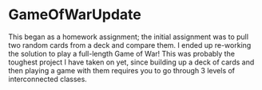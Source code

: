 # GameOfWarUpdate
This began as a homework assignment; the initial assignment was to pull two random cards from a deck and compare them. I ended up re-working the solution to play a full-length Game of War! This was probably the toughest project I have taken on yet, since building up a deck of cards and then playing a game with them requires you to go through 3 levels of interconnected classes.
